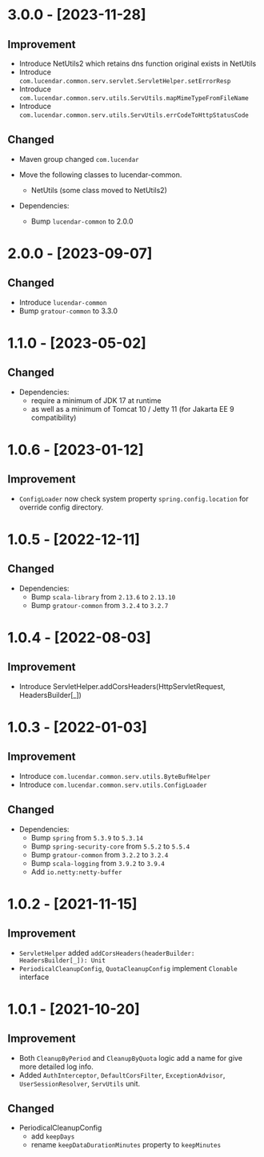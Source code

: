 # 3.0.0 - [2023-11-28]
## Improvement
- Introduce NetUtils2 which retains dns function original exists in NetUtils
- Introduce `com.lucendar.common.serv.servlet.ServletHelper.setErrorResp`
- Introduce `com.lucendar.common.serv.utils.ServUtils.mapMimeTypeFromFileName`
- Introduce `com.lucendar.common.serv.utils.ServUtils.errCodeToHttpStatusCode`

## Changed
- Maven group changed `com.lucendar`
- Move the following classes to lucendar-common.
  - NetUtils (some class moved to NetUtils2)

- Dependencies:
  - Bump `lucendar-common` to 2.0.0

# 2.0.0 - [2023-09-07]
## Changed
- Introduce `lucendar-common`
- Bump `gratour-common` to 3.3.0

# 1.1.0 - [2023-05-02]
## Changed
- Dependencies:
  - require a minimum of JDK 17 at runtime
  - as well as a minimum of Tomcat 10 / Jetty 11 (for Jakarta EE 9 compatibility)

# 1.0.6 - [2023-01-12]
## Improvement
- `ConfigLoader` now check system property `spring.config.location` for override config directory.

# 1.0.5 - [2022-12-11]
## Changed
- Dependencies:
  - Bump `scala-library` from `2.13.6` to `2.13.10`
  - Bump `gratour-common` from `3.2.4` to `3.2.7`

# 1.0.4 - [2022-08-03]
## Improvement
- Introduce ServletHelper.addCorsHeaders(HttpServletRequest, HeadersBuilder[_])

# 1.0.3 - [2022-01-03]
## Improvement
- Introduce `com.lucendar.common.serv.utils.ByteBufHelper`
- Introduce `com.lucendar.common.serv.utils.ConfigLoader`

## Changed
- Dependencies:
  - Bump `spring` from `5.3.9` to `5.3.14`
  - Bump `spring-security-core` from `5.5.2` to `5.5.4`
  - Bump `gratour-common` from `3.2.2` to `3.2.4`
  - Bump `scala-logging` from `3.9.2` to `3.9.4`
  - Add `io.netty:netty-buffer`

# 1.0.2 - [2021-11-15]
## Improvement
- `ServletHelper` added `addCorsHeaders(headerBuilder: HeadersBuilder[_]): Unit`
- `PeriodicalCleanupConfig`, `QuotaCleanupConfig` implement `Clonable` interface

# 1.0.1 - [2021-10-20]
## Improvement
- Both `CleanupByPeriod` and `CleanupByQuota` logic add a name for give more detailed log info.
- Added `AuthInterceptor`, `DefaultCorsFilter`, `ExceptionAdvisor`, `UserSessionResolver`, `ServUtils` unit.

## Changed
- PeriodicalCleanupConfig
  - add `keepDays`
  - rename `keepDataDurationMinutes` property to `keepMinutes`

